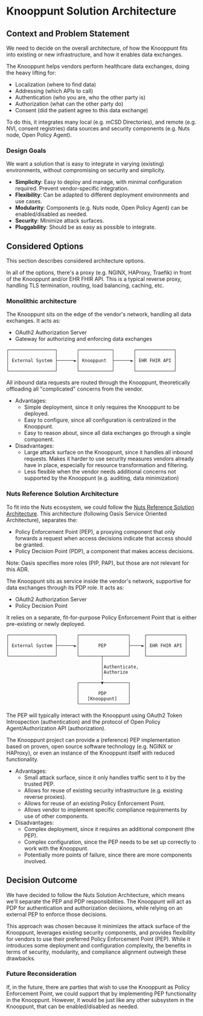 # Knooppunt Solution Architecture

## Context and Problem Statement

We need to decide on the overall architecture, of how the Knooppunt fits into existing or new infrastructure, and how it enables data exchanges.

The Knooppunt helps vendors perform healthcare data exchanges, doing the heavy lifting for:
- Localization (where to find data)
- Addressing (which APIs to call)
- Authentication (who you are, who the other party is)
- Authorization (what can the other party do)
- Consent (did the patient agree to this data exchange)

To do this, it integrates many local (e.g. mCSD Directories), and remote (e.g. NVI, consent registries) data sources and security components (e.g. Nuts node, Open Policy Agent).

### Design Goals
We want a solution that is easy to integrate in varying (existing) environments, without compromising on security and simplicity. 

- **Simplicity**: Easy to deploy and manage, with minimal configuration required. Prevent vendor-specific integration.
- **Flexibility**: Can be adapted to different deployment environments and use cases.
- **Modularity**: Components (e.g. Nuts node, Open Policy Agent) can be enabled/disabled as needed.
- **Security**: Minimize attack surfaces.
- **Pluggability**: Should be as easy as possible to integrate.

## Considered Options
This section describes considered architecture options.

In all of the options, there's a proxy (e.g. NGINX, HAProxy, Traefik) in front of the Knooppunt and/or EHR FHIR API.
This is a typical reverse proxy, handling TLS termination, routing, load balancing, caching, etc.

### Monolithic architecture

The Knooppunt sits on the edge of the vendor's network, handling all data exchanges. It acts as:
- OAuth2 Authorization Server
- Gateway for authorizing and enforcing data exchanges

```text
┌─────────────────┐       ┌────────────┐       ┌──────────────┐
│                 │       │            │       │              │
│ External System ├──────►│ Knooppunt  ├──────►│ EHR FHIR API │
│                 │       │            │       │              │
└─────────────────┘       └────────────┘       └──────────────┘
```

All inbound data requests are routed through the Knooppunt, theoretically offloading all "complicated" concerns from the vendor.

- Advantages:
  - Simple deployment, since it only requires the Knooppunt to be deployed.
  - Easy to configure, since all configuration is centralized in the Knooppunt.
  - Easy to reason about, since all data exchanges go through a single component.
- Disadvantages:
  - Large attack surface on the Knooppunt, since it handles all inbound requests.
    Makes it harder to use security measures vendors already have in place, especially for resource transformation and filtering.
  - Less flexible when the vendor needs additional concerns not supported by the Knooppunt (e.g. auditing, data minimization)

### Nuts Reference Solution Architecture

To fit into the Nuts ecosystem, we could follow the [Nuts Reference Solution Architecture](https://wiki.nuts.nl/books/ssibac/page/referentie-solution-architectuur-wip).
This architecture (following Oasis Service Oriented Architecture), separates the:

- Policy Enforcement Point (PEP), a proxying component that only forwards a request when access decisions indicate that access should be granted.
- Policy Decision Point (PDP), a component that makes access decisions.

Note: Oasis specifies more roles (PIP, PAP), but those are not relevant for this ADR.

The Knooppunt sits as service inside the vendor's network, supportive for data exchanges through its PDP role. It acts as:
- OAuth2 Authorization Server
- Policy Decision Point

It relies on a separate, fit-for-purpose Policy Enforcement Point that is either pre-existing or newly deployed.

```text
┌─────────────────┐       ┌──────────────────┐     ┌──────────────┐
│                 │       │                  │     │              │
│ External System ├──────►│       PEP        ├────►│ EHR FHIR API │
│                 │       │                  │     │              │
└─────────────────┘       └────────┬─────────┘     └──────────────┘
                                   │                               
                                   │Authenticate,                  
                                   │Authorize                      
                                   │                               
                          ┌────────▼─────────┐                     
                          │                  │                     
                          │       PDP        │                     
                          │   [Knooppunt]    │                     
                          └──────────────────┘                     
```

The PEP will typically interact with the Knooppunt using OAuth2 Token Introspection (authentication) and the protocol of Open Policy Agent/Authorization API (authorization).

The Knooppunt project can provide a (reference) PEP implementation based on proven, open source software technology (e.g. NGINX or HAProxy), or even an instance of the Knooppunt itself with reduced functionality.

- Advantages:
  - Small attack surface, since it only handles traffic sent to it by the trusted PEP.
  - Allows for reuse of existing security infrastructure (e.g. existing reverse proxies).
  - Allows for reuse of an existing Policy Enforcement Point.
  - Allows vendor to implement specific compliance requirements by use of other components.
- Disadvantages:
  - Complex deployment, since it requires an additional component (the PEP).
  - Complex configuration, since the PEP needs to be set up correctly to work with the Knooppunt.
  - Potentially more points of failure, since there are more components involved.

## Decision Outcome

We have decided to follow the Nuts Solution Architecture, which means we'll separate the PEP and PDP responsibilities.
The Knooppunt will act as PDP for authentication and authorization decisions, while relying on an external PEP to enforce those decisions.

This approach was chosen because it minimizes the attack surface of the Knooppunt, leverages existing security components, and provides flexibility for vendors to use their preferred Policy Enforcement Point (PEP).
While it introduces some deployment and configuration complexity, the benefits in terms of security, modularity, and compliance alignment outweigh these drawbacks.

### Future Reconsideration

If, in the future, there are parties that wish to use the Knooppunt as Policy Enforcement Point,
we could support that by implementing PEP functionality in the Knooppunt. However, it would be just like any other subsystem in the Knooppunt, that can be enabled/disabled as needed. 